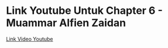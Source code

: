 # Link Youtube Untuk Chapter 6 - Muammar Alfien Zaidan

[Link Video Youtube](https://youtu.be/cnxmHQ39wc8)